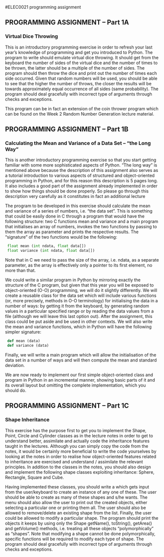 #ELEC0021 programming assignment


## PROGRAMMING ASSIGNMENT – Part 1A
### Virtual Dice Throwing
This is an introductory programming exercise in order to refresh your last year’s knowledge of
programming and get you introduced to Python. The program to write should emulate virtual
dice throwing. It should get from the keyboard the number of sides of the virtual dice and the
number of times to be thrown, the latter should be a multiple of the number of sides. The
program should then throw the dice and print out the number of times each side occurred. Given
that random numbers will be used, you should be able to see that the higher the number of
throws, the closer the results will be towards approximately equal occurrence of all sides (same
probability). The program should deal gracefully with incorrect type of arguments through
checks and exceptions.

This program can be in fact an extension of the coin thrower program which can be found on
the Week 2 Random Number Generation lecture material. 

## PROGRAMMING ASSIGNMENT – Part 1B
### Calculating the Mean and Variance of a Data Set – “the Long Way”
This is another introductory programming exercise so that you start getting familiar with some
more sophisticated aspects of Python. “The long way” is mentioned above because the
description of this assignment also serves as a tutorial introduction to various aspects of
structured and object-oriented programming in Python, and for this reason this description is 5
pages long. It also includes a good part of the assignment already implemented in order to show
how things should be done properly. So please go through this description very carefully as it
constitutes in fact an additional lecture

The program to be developed in this exercise should calculate the mean and variance of a series
of numbers, i.e. “the data set”. This is something that could be easily done in C through a
program that would have the following structure: two C functions mean and variance and a
main program that initialises an array of numbers, invokes the two functions by passing to them
the array as parameter and prints the respective results. The “signature” of the two functions
would be the following:

```python
 float mean (int ndata, float data[])
 float variance (int ndata, float data[])
 ```
 
Note that in C we need to pass the size of the array, i.e. ndata, as a separate parameter, as the
array is effectively only a pointer to its first element, no more than that.


We could write a similar program in Python by mirroring exactly the structure of the C program,
but given that this year you will be exposed to object-oriented (O-O) programming, we will do
it slightly differently. We will create a reusable class for the data set which will include various
functions (or, more precisely, methods in O-O terminology) for initialising the data in a number
of ways: by getting it from the keyboard, by generating random values in a particular specified
range or by reading the data values from a file (although we will leave this last option out).
After the assignment, this class could be put aside and be used in other contexts. 
We will also write the mean and variance functions, which in Python will have the following
simpler signature:


```python
 def mean (data)
 def variance (data)
 ```
 
 
Finally, we will write a main program which will allow the initialisation of the data set in a
number of ways and will then compute the mean and standard deviation.


We are now ready to implement our first simple object-oriented class and program in Python
in an incremental manner, showing basic parts of it and its overall layout but omitting the
complete implementation, which you should do. 

## PROGRAMMING ASSIGNMENT – Part 1C
### Shape Inheritance
This exercise has the purpose first to get you to implement the Shape, Point, Circle and Cylinder
classes as in the lecture notes in order to get to understand better, assimilate and actually code
the inheritance features taught in the lectures. Although you can simply copy the code from the
notes, it would be certainly more beneficial to write the code yourselves by looking at the notes
in order to realise how object-oriented features related to inheritance are exercised and
understand / assimilate the relevant principles. In addition to the classes in the notes, you should
also design and implement the following shape classes exploiting inheritance: Sphere,
Rectangle, Square and Cube.


Having implemented these classes, you should write a which gets input from the user/keyboard
to create an instance of any one of these. The user should be able to create as many of these
shapes and s/he wants. The menu should also allow the user to print out the created objects,
either selecting a particular one or printing them all. The user should also be allowed to
remove/delete an existing shape from the list. Finally, the user could be allowed to modify a
particular shape. The program should print the objects it keeps by using only the Shape
getName(), toString(), getArea() and getVolume() methods, i.e. treating all these objects
“polymorphically” as “shapes”. Note that modifying a shape cannot be done polymorphically,
specific functions will be required to modify each type of shape. The program should deal
gracefully with incorrect type of arguments through checks and exceptions. 

